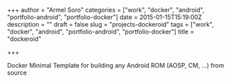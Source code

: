 +++
author = "Armel Soro"
categories = ["work", "docker", "android", "portfolio-android", "portfolio-docker"]
date = 2015-01-15T15:19:00Z
description = ""
draft = false
slug = "projects-dockeroid"
tags = ["work", "docker", "android", "portfolio-android", "portfolio-docker"]
title = "dockeroid"

+++


Docker Minimal Template for building any Android ROM (AOSP, CM, ...) from source

